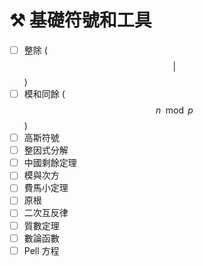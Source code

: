 # ⚒ 基礎符號和工具

* [ ] 整除 ($$|$$)&#x20;
* [ ] 模和同餘 ($$n \mod p$$)&#x20;
* [ ] 高斯符號
* [ ] 整因式分解
* [ ] 中國剩餘定理
* [ ] 模與次方
* [ ] 費馬小定理
* [ ] 原根
* [ ] 二次互反律
* [ ] 質數定理
* [ ] 數論函數
* [ ] Pell 方程
